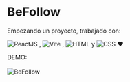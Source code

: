 # BeFollow

<div> Empezando un proyecto, trabajado con: </div>

![ReactJS](https://img.shields.io/badge/REACT-black?style=for-the-badge&logo=REACT&logoColor=00CED1) ,
![Vite](https://img.shields.io/badge/-VITE-494661?style=for-the-badge&logo=vite&logoColor=white) ,
![HTML](https://img.shields.io/badge/HTML-CC0000?style=for-the-badge&logo=html5&logoColor=white)
y
![CSS](https://img.shields.io/badge/CSS-blue?style=for-the-badge&logo=CSS3&logoColor=white)
❤️

DEMO:
<br><br>
![BeFollow](https://github.com/SilvanaZ/BeFollow/assets/90283693/4aa71a89-29c8-4881-b1b9-ae481be3212c)
